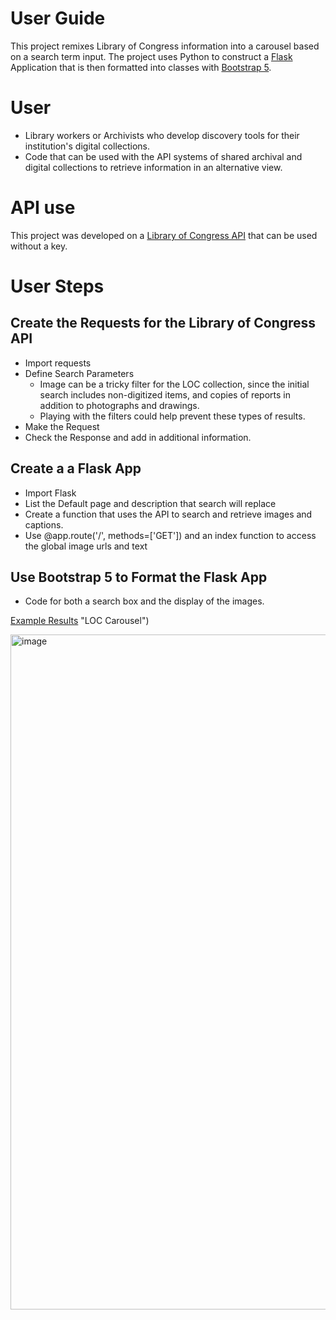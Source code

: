 # User Guide
This project remixes Library of Congress information into a carousel based on a search term input. The project uses Python to construct a [Flask](https://flask.palletsprojects.com/en/stable/) Application that is then formatted  into classes with [Bootstrap 5](https://getbootstrap.com/docs/5.0/getting-started/introduction/). 

# User
- Library workers or Archivists who develop discovery tools for their institution's digital collections.
- Code that can be used with the API systems of shared archival and digital collections to retrieve information in an alternative view. 

 # API use
 This project was developed on a [Library of Congress API]([url](https://www.loc.gov/apis/json-and-yaml/)) that can be used without a key. 

 # User Steps
## Create the Requests for the Library of Congress API
- Import requests
- Define Search Parameters
  - Image can be a tricky filter for the LOC collection, since the initial search includes non-digitized items, and copies of reports in addition to photographs and drawings.
  - Playing with the filters could help prevent these types of results. 
- Make the Request
- Check the Response and add in additional information.

## Create a a Flask App
- Import Flask 
- List the Default page and description that search will replace
- Create a function that uses the API to search and retrieve images and captions.
- Use @app.route('/', methods=['GET']) and an index function to access the global image urls and text


## Use Bootstrap 5 to Format the Flask App
- Code for both a search box and the display of the images. 
    


[Example Results](http://127.0.0.1:5000/?search=dog) "LOC Carousel")

<img width="1920" height="1080" alt="image" src="https://github.com/user-attachments/assets/03eb56fb-3de5-439f-9058-f72adc40ae46" />



